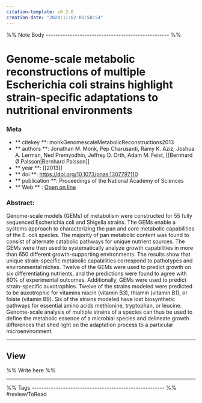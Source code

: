 ```yaml
---
citation-template: v0.2.0
creation-date: "2024:11:02-01:50:54"
---
```


%% Note Body --------------------------------------------------- %%
# Genome-scale metabolic reconstructions of multiple Escherichia coli strains highlight strain-specific adaptations to nutritional environments

### Meta
- ** citekey **: monkGenomescaleMetabolicReconstructions2013
- ** authors **: Jonathan M. Monk, Pep Charusanti, Ramy K. Aziz, Joshua A. Lerman, Ned Premyodhin, Jeffrey D. Orth, Adam M. Feist, [[Bernhard Ø Palsson|Bernhard Palsson]]
- ** year **: [[2013]]
- ** doi **: https://doi.org/10.1073/pnas.1307797110
- ** publication **: Proceedings of the National Academy of Sciences
- ** Web ** : [Open on line](https://www.pnas.org/content/110/50/20338)


### Abstract:
Genome-scale models (GEMs) of metabolism were constructed for 55 fully sequenced Escherichia coli and Shigella strains. The GEMs enable a systems approach to characterizing the pan and core metabolic capabilities of the E. coli species. The majority of pan metabolic content was found to consist of alternate catabolic pathways for unique nutrient sources. The GEMs were then used to systematically analyze growth capabilities in more than 650 different growth-supporting environments. The results show that unique strain-specific metabolic capabilities correspond to pathotypes and environmental niches. Twelve of the GEMs were used to predict growth on six differentiating nutrients, and the predictions were found to agree with 80% of experimental outcomes. Additionally, GEMs were used to predict strain-specific auxotrophies. Twelve of the strains modeled were predicted to be auxotrophic for vitamins niacin (vitamin B3), thiamin (vitamin B1), or folate (vitamin B9). Six of the strains modeled have lost biosynthetic pathways for essential amino acids methionine, tryptophan, or leucine. Genome-scale analysis of multiple strains of a species can thus be used to define the metabolic essence of a microbial species and delineate growth differences that shed light on the adaptation process to a particular microenvironment.

___

## View

%% Write here %%





___
%% Tags  ------------------------------------------------------- %%
#review/ToRead
